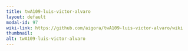 ```yaml
---
title: twA109-luis-victor-alvaro
layout: default
modal-id: 97
wiki-link: https://github.com/aigora/twA109-luis-victor-alvaro/wiki
thumbnail: 
alt: twA109-luis-victor-alvaro
---
```


